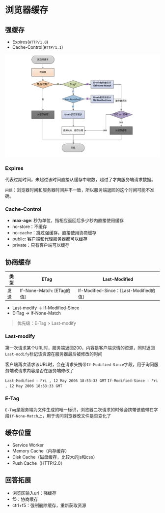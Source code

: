 # 浏览器缓存

## 强缓存
- Expires(`HTTP/1.0`)
- Cache-Control(`HTTP/1.1`)

![](../../../assets/cache.png)

### Expires

代表过期时间，未超过该时间直接从缓存中取数，超过了才向服务端请求数据。

`问题`：浏览器时间和服务器时间并不一致，所以服务端返回的这个时间可能不准确。

### Cache-Control

- **max-age**: 秒为单位，指相应返回后多少秒内直接使用缓存
- no-store：不缓存
- no-cache：跳过强缓存，直接使用协商缓存
- public: 客户端和代理服务器都可以缓存
- private：只有客户端可以缓存



## 协商缓存

| 类型 | ETag | Last-Modified |
| --- | --- | --- |
| 发送 | If-None-Match: [ETag的值] |  If-Modified-Since：[Last-Modified的值]  |


- Last-modify -> If-Modified-Since
- E-Tag -> If-None-Match

> 优先级：E-Tag > Last-modify

### Last-modify

第一次请求某个URL时，服务端返回200，内容是客户端求情的资源，同时返回`Last-modify`标记该资源在服务器最后被修改的时间

客户端再次请求该URL时，会在请求头携带`If-Modified-Since`字段，用于询问服务端改请求内容是否在服务端修改了

`Last-Modified : Fri , 12 May 2006 18:53:33 GMT`
`If-Modified-Since : Fri , 12 May 2006 18:53:33 GMT`

### E-Tag

`E-Tag`是服务端为文件生成的唯一标识，浏览器二次请求的时候会携带该值带在字段`If-None-Match`上，用于询问浏览器改文件是否变化了


## 缓存位置

- Service Worker
- Memory Cache（内存缓存）
- Disk Cache（磁盘缓存，比较大的js和css）
- Push Cache（HTTP/2.0）


## 回答拓展

- 浏览区输入url：强缓存
- f5：协商缓存
- ctrl+f5：强制删除缓存，重新获取资源

